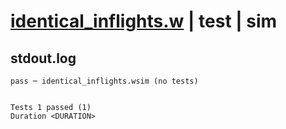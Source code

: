 # [identical_inflights.w](../../../../../examples/tests/valid/identical_inflights.w) | test | sim

## stdout.log
```log
pass ─ identical_inflights.wsim (no tests)
 
 
Tests 1 passed (1)
Duration <DURATION>
```


